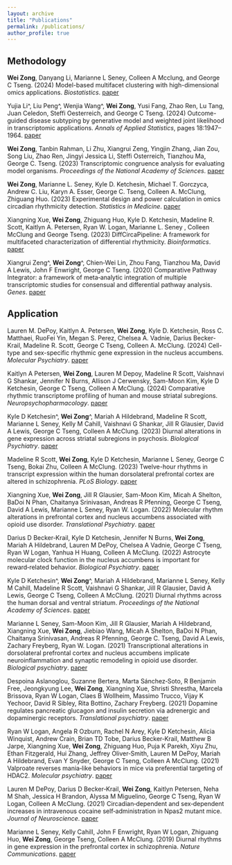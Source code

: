 ```yaml
---
layout: archive
title: "Publications"
permalink: /publications/
author_profile: true
---
```


## Methodology
**Wei Zong**, Danyang Li, Marianne L Seney, Colleen A Mcclung, and George C Tseng. (2024) Model-based multifacet clustering with high-dimensional omics applications. _Biostatistics_. [paper](https://doi.org/10.1093/biostatistics/kxae020)

Yujia Li^, Liu Peng^, Wenjia Wang^, **Wei Zong**, Yusi Fang, Zhao Ren, Lu Tang, Juan Celedon, Steffi Oesterreich, and George C Tseng. (2024) Outcome-guided disease subtyping by generative model
and weighted joint likelihood in transcriptomic applications. _Annals of Applied Statistics_, pages
18:1947–1964. [paper](https://projecteuclid.org/journals/annals-of-applied-statistics/volume-18/issue-3/Outcome-guided-disease-subtyping-by-generative-model-and-weighted-joint/10.1214/23-AOAS1865.full)

**Wei Zong**, Tanbin Rahman, Li Zhu, Xiangrui Zeng, Yingjin Zhang, Jian Zou, Song Liu, Zhao Ren, Jingyi Jessica Li, Steffi Osterreich, Tianzhou Ma, George C. Tseng. (2023) Transcriptomic congruence analysis for evaluating model organisms. _Proceedings of the National Academy of Sciences_. [paper](https://www.pnas.org/doi/abs/10.1073/pnas.2202584120)

**Wei Zong**, Marianne L. Seney, Kyle D. Ketchesin, Michael T. Gorczyca, Andrew C. Liu, Karyn A. Esser, George C. Tseng, Colleen A. McClung, Zhiguang Huo. (2023) Experimental design and power calculation in omics circadian rhythmicity detection. _Statistics in Medicine_. [paper](https://onlinelibrary.wiley.com/doi/abs/10.1002/sim.9803) 

Xiangning Xue, **Wei Zong**, Zhiguang Huo, Kyle D. Ketchesin, Madeline R. Scott, Kaitlyn A. Petersen, Ryan W. Logan, Marianne L. Seney , Colleen McClung and George Tseng. (2023) DiffCircaPipeline: A framework for multifaceted characterization of differential rhythmicity. _Bioinformatics_. [paper](https://academic.oup.com/bioinformatics/article/39/1/btad039/6992656)

Xiangrui Zeng^, **Wei Zong**^, Chien‑Wei Lin, Zhou Fang, Tianzhou Ma, David A Lewis, John F Enwright, George C Tseng. (2020) Comparative Pathway Integrator: a framework of meta‑analytic integration of multiple transcriptomic studies for consensual and differential pathway analysis. _Genes_. [paper](https://www.mdpi.com/2073‑4425/11/6/696)

## Application
Lauren M. DePoy, Kaitlyn A. Petersen, **Wei Zong**, Kyle D. Ketchesin, Ross C. Matthaei, RuoFei Yin, Megan S. Perez, Chelsea A. Vadnie, Darius Becker-Krail, Madeline R. Scott, George C Tseng, Colleen A. McClung. (2024) Cell-type and sex-specific rhythmic gene expression in the nucleus accumbens. _Molecular Psychiatry_. [paper](https://www.nature.com/articles/s41380-024-02569-7)

Kaitlyn A Petersen, **Wei Zong**, Lauren M Depoy, Madeline R Scott, Vaishnavi G Shankar, Jennifer N Burns, Allison J Cerwensky, Sam-Moon Kim, Kyle D Ketchesin, George C Tseng, Colleen A McClung. (2024) Comparative rhythmic transcriptome profiling of human and mouse striatal subregions. _Neuropsychopharmacology_. [paper](https://www.nature.com/articles/s41386-023-01788-w)

Kyle D Ketchesin^, **Wei Zong**^, Mariah A Hildebrand, Madeline R Scott, Marianne L Seney, Kelly M Cahill, Vaishnavi G Shankar, Jill R Glausier, David A Lewis, George C Tseng, Colleen A McClung. (2023) Diurnal alterations in gene expression across striatal subregions in psychosis. _Biological Psychiatry_. [paper](https://www.sciencedirect.com/science/article/abs/pii/S0006322322015220)

Madeline R Scott, **Wei Zong**, Kyle D Ketchesin, Marianne L Seney, George C Tseng, Bokai Zhu, Colleen A McClung. (2023) Twelve-hour rhythms in transcript expression within the human dorsolateral prefrontal cortex are altered in schizophrenia. _PLoS Biology_. [paper](https://journals.plos.org/plosbiology/article?id=10.1371/journal.pbio.3001688)

Xiangning Xue, **Wei Zong**, Jill R Glausier, Sam-Moon Kim, Micah A Shelton, BaDoi N Phan, Chaitanya Srinivasan, Andreas R Pfenning, George C Tseng, David A Lewis, Marianne L Seney, Ryan W. Logan. (2022) Molecular rhythm alterations in prefrontal cortex and nucleus accumbens associated with opioid use disorder. _Translational Psychiatry_. [paper](https://www.nature.com/articles/s41398-022-01894-1)

Darius D Becker‑Krail, Kyle D Ketchesin, Jennifer N Burns, **Wei Zong**, Mariah A Hildebrand, Lauren M DePoy, Chelsea A Vadnie, George C Tseng, Ryan W Logan, Yanhua H Huang, Colleen A McClung. (2022) Astrocyte molecular clock function in the nucleus accumbens is important for reward‑related behavior. _Biological Psychiatry_. [paper](https://www.sciencedirect.com/science/article/abs/pii/S0006322322000944)

Kyle D Ketchesin^, **Wei Zong**^, Mariah A Hildebrand, Marianne L Seney, Kelly M Cahill, Madeline R Scott, Vaishnavi G Shankar, Jill R Glausier, David A Lewis, George C Tseng, Colleen A McClung. (2021) Diurnal rhythms across the human dorsal and ventral striatum. _Proceedings of the National Academy of Sciences_. [paper](https://www.pnas.org/doi/10.1073/pnas.2016150118)

Marianne L Seney, Sam-Moon Kim, Jill R Glausier, Mariah A Hildebrand, Xiangning Xue, **Wei Zong**, Jiebiao Wang, Micah A Shelton, BaDoi N Phan, Chaitanya Srinivasan, Andreas R Pfenning, George C. Tseng, David A Lewis, Zachary Freyberg, Ryan W. Logan. (2021) Transcriptional alterations in dorsolateral prefrontal cortex and nucleus accumbens implicate neuroinflammation and synaptic remodeling in opioid use disorder. _Biological psychiatry_. [paper](https://www.sciencedirect.com/science/article/pii/S000632232101369X)

Despoina Aslanoglou, Suzanne Bertera, Marta Sánchez‑Soto, R Benjamin Free, Jeongkyung Lee, **Wei Zong**, Xiangning Xue, Shristi Shrestha, Marcela Brissova, Ryan W Logan, Claes B Wollheim, Massimo Trucco, Vijay K Yechoor, David R Sibley, Rita Bottino, Zachary Freyberg. (2021) Dopamine regulates pancreatic glucagon and insulin secretion via adrenergic and dopaminergic receptors. _Translational psychiatry_. [paper](https://www.nature.com/articles/s41398‑020‑01171‑z)

Ryan W Logan, Angela R Ozburn, Rachel N Arey, Kyle D Ketchesin, Alicia Winquist, Andrew Crain, Brian TD Tobe, Darius Becker‑Krail, Matthew B Jarpe, Xiangning Xue, **Wei Zong**, Zhiguang Huo, Puja K Parekh, Xiyu Zhu, Ethan Fitzgerald, Hui Zhang, Jeffrey Oliver‑Smith, Lauren M DePoy, Mariah A Hildebrand, Evan Y Snyder, George C Tseng, Colleen A McClung. (2021) Valproate reverses mania‑like behaviors in mice via preferential targeting of HDAC2. _Molecular psychiatry_. [paper](https://www.nature.com/articles/s41380‑020‑00958‑2)

Lauren M DePoy, Darius D Becker‑Krail, **Wei Zong**, Kaitlyn Petersen, Neha M Shah, Jessica H Brandon, Alyssa M Miguelino, George C Tseng, Ryan W Logan, Colleen A McClung. (2021) Circadian‑dependent and sex‑dependent increases in intravenous cocaine self‑administration in Npas2 mutant mice. _Journal of Neuroscience_. [paper](https://www.jneurosci.org/content/41/5/1046.abstract)

Marianne L Seney, Kelly Cahill, John F Enwright, Ryan W Logan, Zhiguang Huo, **Wei Zong**, George Tseng, Colleen A McClung. (2019) Diurnal rhythms in gene expression in the prefrontal cortex in schizophrenia. _Nature Communications_. [paper](https://www.nature.com/articles/s41467-019-11335-1)




